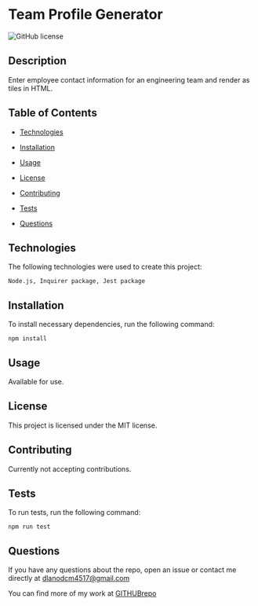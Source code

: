 # Team Profile Generator
![GitHub license](https://img.shields.io/badge/license-MIT-blue.svg)

## Description

Enter employee contact information for an engineering team and render as tiles in HTML.

## Table of Contents

* [Technologies](#technologies)

* [Installation](#installation)

* [Usage](#usage)

* [License](#license)

* [Contributing](#contributing)

* [Tests](#tests)

* [Questions](#questions)


## Technologies

The following technologies were used to create this project:

```
Node.js, Inquirer package, Jest package
```

## Installation

To install necessary dependencies, run the following command:

```
npm install
```

## Usage

Available for use.

## License

This project is licensed under the MIT license.

## Contributing

Currently not accepting contributions.

## Tests

To run tests, run the following command:

```
npm run test
```

## Questions

If you have any questions about the repo, open an issue or contact me directly at dlanodcm4517@gmail.com

You can find more of my work at [GITHUBrepo](https://github.com/lisamcgautier)